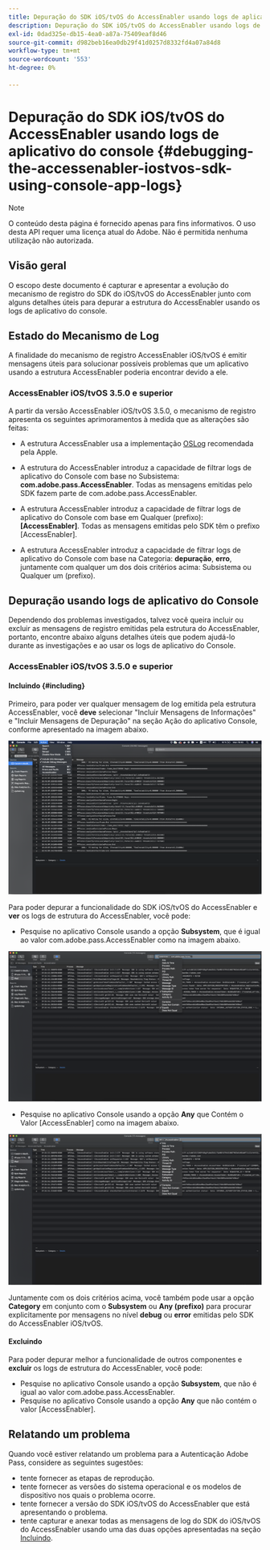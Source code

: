 ```yaml
---
title: Depuração do SDK iOS/tvOS do AccessEnabler usando logs de aplicativo do console
description: Depuração do SDK iOS/tvOS do AccessEnabler usando logs de aplicativo do console
exl-id: 0dad325e-db15-4ea0-a87a-75409eaf8d46
source-git-commit: d982beb16ea0db29f41d0257d8332fd4a07a84d8
workflow-type: tm+mt
source-wordcount: '553'
ht-degree: 0%

---
```


# Depuração do SDK iOS/tvOS do AccessEnabler usando logs de aplicativo do console {#debugging-the-accessenabler-iostvos-sdk-using-console-app-logs}

>[!NOTE]
>
>O conteúdo desta página é fornecido apenas para fins informativos. O uso desta API requer uma licença atual do Adobe. Não é permitida nenhuma utilização não autorizada.


## Visão geral

O escopo deste documento é capturar e apresentar a evolução do mecanismo de registro do SDK do iOS/tvOS do AccessEnabler junto com alguns detalhes úteis para depurar a estrutura do AccessEnabler usando os logs de aplicativo do console.

## Estado do Mecanismo de Log

A finalidade do mecanismo de registro AccessEnabler iOS/tvOS é emitir mensagens úteis para solucionar possíveis problemas que um aplicativo usando a estrutura AccessEnabler poderia encontrar devido a ele.

### AccessEnabler iOS/tvOS 3.5.0 e superior

A partir da versão AccessEnabler iOS/tvOS 3.5.0, o mecanismo de registro apresenta os seguintes aprimoramentos à medida que as alterações são feitas:

* A estrutura AccessEnabler usa a implementação [OSLog](https://developer.apple.com/documentation/os/oslog) recomendada pela Apple.

* A estrutura do AccessEnabler introduz a capacidade de filtrar logs de aplicativo do Console com base no Subsistema: **com.adobe.pass.AccessEnabler**. Todas as mensagens emitidas pelo SDK fazem parte de com.adobe.pass.AccessEnabler.

* A estrutura AccessEnabler introduz a capacidade de filtrar logs de aplicativo do Console com base em Qualquer (prefixo): **[AccessEnabler]**. Todas as mensagens emitidas pelo SDK têm o prefixo [AccessEnabler].

* A estrutura AccessEnabler introduz a capacidade de filtrar logs de aplicativo do Console com base na Categoria: **depuração**, **erro**, juntamente com qualquer um dos dois critérios acima: Subsistema ou Qualquer um (prefixo).

## Depuração usando logs de aplicativo do Console

Dependendo dos problemas investigados, talvez você queira incluir ou excluir as mensagens de registro emitidas pela estrutura do AccessEnabler, portanto, encontre abaixo alguns detalhes úteis que podem ajudá-lo durante as investigações e ao usar os logs de aplicativo do Console.


### AccessEnabler iOS/tvOS 3.5.0 e superior

#### Incluindo {#including}

Primeiro, para poder ver qualquer mensagem de log emitida pela estrutura AccessEnabler, você **deve** selecionar &quot;Incluir Mensagens de Informações&quot; e &quot;Incluir Mensagens de Depuração&quot; na seção Ação do aplicativo Console, conforme apresentado na imagem abaixo.

![](../assets/include-info-debug-msg.png)


Para poder depurar a funcionalidade do SDK iOS/tvOS do AccessEnabler e **ver** os logs de estrutura do AccessEnabler, você pode:

* Pesquise no aplicativo Console usando a opção **Subsystem**, que é igual ao valor com.adobe.pass.AccessEnabler como na imagem abaixo.

![](../assets/subsys-console-app.png)

* Pesquise no aplicativo Console usando a opção **Any** que Contém o
  Valor [AccessEnabler] como na imagem abaixo.

![](../assets/any-optn-console-app.png)

Juntamente com os dois critérios acima, você também pode usar a opção **Category** em conjunto com o **Subsystem** ou **Any (prefixo)** para procurar explicitamente por mensagens no nível **debug** ou **error** emitidas pelo SDK do AccessEnabler iOS/tvOS.

#### Excluindo

Para poder depurar melhor a funcionalidade de outros componentes e **excluir** os logs de estrutura do AccessEnabler, você pode:

* Pesquise no aplicativo Console usando a opção **Subsystem**, que não é igual ao valor com.adobe.pass.AccessEnabler.
* Pesquise no aplicativo Console usando a opção **Any** que não contém o valor [AccessEnabler].

## Relatando um problema

Quando você estiver relatando um problema para a Autenticação Adobe Pass, considere as seguintes sugestões:

* tente fornecer as etapas de reprodução.
* tente fornecer as versões do sistema operacional e os modelos de dispositivo nos quais o problema ocorre.
* tente fornecer a versão do SDK iOS/tvOS do AccessEnabler que está apresentando o problema.
* tente capturar e anexar todas as mensagens de log do SDK do iOS/tvOS do AccessEnabler usando uma das duas opções apresentadas na seção [Incluindo](#including).
